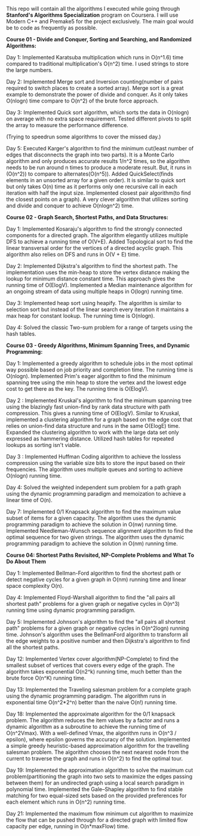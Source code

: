 This repo will contain all the algorithms I executed while going through **Stanford's Algorithms Specialization** program on Coursera. I will use Modern C++ and Premake5 for the project exclusively. The main goal would be to code as frequently as possible.

**Course 01 - Divide and Conquer, Sorting and Searching, and Randomized Algorithms:**

Day 1: Implemented Karatsuba multiplication which runs in O(n^1.6) time compared to traditional multiplication's O(n^2) time. I used strings to store the large numbers.

Day 2: Implemented Merge sort and Inversion counting(number of pairs required to switch places to create a sorted array). Merge sort is a great example to demonstrate the power of divide and conquer. As it only
takes O(nlogn) time compare to O(n^2) of the brute force approach.

Day 3: Implemented Quick sort algorithm, which sorts the data in O(nlogn) on average with no extra space requirement. Tested different pivots to split the array to measure the performance difference.

(Trying to speedrun some algorithms to cover the missed day.)

Day 5: Executed Karger's algorithm to find the minimum cut(least number of edges that disconnects the graph into two parts). It is a Monte Carlo algorithm and only produces accurate results 1/n^2 times, so the
algorithm needs to be run around n times to produce a moderate result. But, it runs in (O(n^2)) to compare to alternates(O(n^5)).
Added QuickSelect(finds elements in an unsorted array for a given order). It is similar to quick sort but only takes O(n) time as it performs only one recursive call in each iteration with half the input size.
Implemented closest pair algorithm(to find the closest points on a graph). A very clever algorithm that utilizes sorting and divide and conquer to achieve O(nlogn^2) time.

**Course 02 - Graph Search, Shortest Paths, and Data Structures:**

Day 1: Implemented Kosaraju's algorithm to find the strongly connected components for a directed graph. The algorithm elegantly utilizes multiple DFS to achieve a running time of O(V+E).
Added Topological sort to find the linear transversal order for the vertices of a directed acyclic graph. This algorithm also relies on DFS and runs in O(V + E) time.

Day 2: Implemented Dijkstra's algorithm to find the shortest path. The implementation uses the min-heap to store the vertex distance making the lookup for minimum distance constant time. This approach gives the
running time of O(ElogV).
Implemented a Median maintenance algorithm for an ongoing stream of data using multiple heaps in O(logn) running time.

Day 3: Implemented heap sort using heapify. The algorithm is similar to selection sort but instead of the linear search every iteration it maintains a max heap for constant lookup. The running time is O(nlogn).

Day 4: Solved the classic Two-sum problem for a range of targets using the hash tables.

**Course 03 - Greedy Algorithms, Minimum Spanning Trees, and Dynamic Programming:**

Day 1: Implemented a greedy algorithm to schedule jobs in the most optimal way possible based on job priority and completion time. The running time is O(nlogn).
Implemented Prim's eager algorithm to find the minimum spanning tree using the min heap to store the vertex and the lowest edge cost to get there as the key. The running time is O(ElogV).

Day 2 : Implemented Kruskal's algorithm to find the minimum spanning tree using the blazingly fast union-find by rank data structure with path compression. This gives a running time of O(ElogV).
Similar to Kruskal, implemented a clustering algorithm for a graph based on the edge cost that relies on union-find data structure and runs in the same O(ElogE) time. Expanded the clustering algorithm to work with
the large data set only expressed as hammering distance. Utilized hash tables for repeated lookups as sorting isn't viable.

Day 3 : Implemented Huffman Coding algorithm to achieve the lossless compression using the variable size bits to store the input based on their frequencies. The algorithm uses multiple queues and sorting to achieve O(nlogn) running time.

Day 4: Solved the weighted independent sum problem for a path graph using the dynamic programming paradigm and memoization to achieve a linear time of O(n).

Day 7: Implemented 0/1 Knapsack algorithm to find the maximum value subset of items for a given capacity. The algorithm uses the dynamic programming paradigm to achieve the solution in O(nw) running time.
Implemented Needleman-Wunsch sequence alignment algorithm to find the optimal sequence for two given strings. The algorithm uses the dynamic programming paradigm to achieve the solution in O(nm) running time.

**Course 04: Shortest Paths Revisited, NP-Complete Problems and What To Do About Them**

Day 1: Implemented Bellman-Ford algorithm to find the shortest path or detect negative cycles for a given graph in O(nm) running time and linear space complexity O(n).

Day 4: Implemented Floyd-Warshall algorithm to find the "all pairs all shortest path" problems for a given graph or negative cycles in O(n^3) running time using dynamic programming paradigm.

Day 5: Implemented Johnson's algorithm to find the "all pairs all shortest path" problems for a given graph or negative cycles in O(n^2logn) running time. Johnson's algorithm uses the BellmanFord algorithm to
transform all the edge weights to a positive number and then Dijkstra's algorithm to find all the shortest paths.

Day 12: Implemented Vertex cover algorithm(NP-Complete) to find the smallest subset of vertices that covers every edge of the graph. The algorithm takes exponential O(n2^k) running time, much better than the brute
force O(n^K) running time.

Day 13: Implemented the Traveling salesman problem for a complete graph using the dynamic programming paradigm. The algorithm runs in exponential time O(n^2*2^n) better than the naive O(n!) running time.

Day 18: Implemented the approximate algorithm for the 0/1 knapsack problem. The algorithm reduces the item values by a factor and runs a dynamic algorithm as a subroutine to achieve the running time of O(n^2Vmax). With a well-defined Vmax, the algorithm runs in O(n^3 / epsilon), where epsilon governs the accuracy of the solution.
Implemented a simple greedy heuristic-based approximation algorithm for the travelling salesman problem. The algorithm chooses the next nearest node from the current to traverse the graph and runs in O(n^2) to find the optimal tour.

Day 19: Implemented the approximation algorithm to solve the maximum cut problem(partitioning the graph into two sets to maximize the edges passing between them) for an undirected graph using a local search paradigm in polynomial time.
Implemented the Gale–Shapley algorithm to find stable matching for two equal-sized sets based on the provided preferences for each element which runs in O(n^2) running time.

Day 21: Implemented the maximum flow minimum cut algorithm to maximize the flow that can be pushed through for a directed graph with limited flow capacity per edge, running in O(n*maxFlow) time.